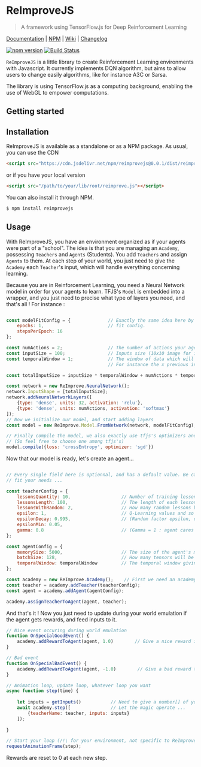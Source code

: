 # ReImproveJS

> A framework using TensorFlow.js for Deep Reinforcement Learning

[Documentation](docs/README.md) | [NPM](https://www.npmjs.com/package/reimprovejs) | [Wiki](https://github.com/Pravez/ReImproveJS/wiki) | [Changelog](CHANGELOG.md)

[![npm version](https://badge.fury.io/js/reimprovejs.svg)](https://badge.fury.io/js/reimprovejs)
[![Build Status](https://travis-ci.org/Pravez/ReImproveJS.svg?branch=master)](https://travis-ci.org/Pravez/ReImproveJS)

`ReImproveJS` is a little library to create Reinforcement Learning environments with Javascript.
It currently implements DQN algorithm, but aims to allow users to change easily algorithms, like for instance A3C or Sarsa.

The library is using TensorFlow.js as a computing background, enabling the use of WebGL to empower computations.

Getting started
------------------

Installation
------------

ReImproveJS is available as a standalone or as a NPM package.
As usual, you can use the CDN 
```html
<script src="https://cdn.jsdelivr.net/npm/reimprovejs@0.0.1/dist/reimprove.js"></script>
```

or if you have your local version

```html
<script src="/path/to/your/lib/root/reimprove.js"></script>
```
You can also install it through NPM.

```bash
$ npm install reimprovejs
```

Usage
-----------

With ReImproveJS, you have an environment organized as if your agents were part of a "school". The idea is that you are managing
an `Academy`, possessing `Teachers` and `Agents` (Students). You add `Teachers` and assign `Agents` to them. At each step of
your world, you just need to give the `Academy` each `Teacher`'s input, which will handle everything concerning learning.

Because you are in Reinforcement Learning, you need a Neural Network model in order for your agents to learn. TFJS's `Model` is
embedded into a wrapper, and you just need to precise what type of layers you need, and that's all !
For instance :

```javascript

const modelFitConfig = {              // Exactly the same idea here by using tfjs's model's
    epochs: 1,                        // fit config.
    stepsPerEpoch: 16
};

const numActions = 2;                 // The number of actions your agent can choose to do
const inputSize = 100;                // Inputs size (10x10 image for instance)
const temporalWindow = 1;             // The window of data which will be sent yo your agent
                                      // For instance the x previous inputs, and what actions the agent took

const totalInputSize = inputSize * temporalWindow + numActions * temporalWindow + inputSize;

const network = new ReImprove.NeuralNetwork();
network.InputShape = [totalInputSize];
network.addNeuralNetworkLayers([
    {type: 'dense', units: 32, activation: 'relu'},
    {type: 'dense', units: numActions, activation: 'softmax'}
]);
// Now we initialize our model, and start adding layers
const model = new ReImprove.Model.FromNetwork(network, modelFitConfig);

// Finally compile the model, we also exactly use tfjs's optimizers and loss functions
// (So feel free to choose one among tfjs's)
model.compile({loss: 'crossEntropy', optimizer: 'sgd'})

```

Now that our model is ready, let's create an agent...

```javascript

// Every single field here is optionnal, and has a default value. Be careful, it may not
// fit your needs ...

const teacherConfig = {
    lessonsQuantity: 10,                   // Number of training lessons before only testing agent
    lessonsLength: 100,                    // The length of each lesson (in quantity of updates)
    lessonsWithRandom: 2,                  // How many random lessons before updating epsilon's value
    epsilon: 1,                            // Q-Learning values and so on ...
    epsilonDecay: 0.995,                   // (Random factor epsilon, decaying over time)
    epsilonMin: 0.05,
    gamma: 0.8                             // (Gamma = 1 : agent cares really much about future rewards)
};

const agentConfig = {
    memorySize: 5000,                      // The size of the agent's memory (Q-Learning)
    batchSize: 128,                        // How many tensors will be given to the network when fit
    temporalWindow: temporalWindow         // The temporal window giving previous inputs & actions
};

const academy = new ReImprove.Academy();    // First we need an academy to host everything
const teacher = academy.addTeacher(teacherConfig);
const agent = academy.addAgent(agentConfig);

academy.assignTeacherToAgent(agent, teacher);

```

And that's it ! Now you just need to update during your world emulation if the agent gets rewards, and
feed inputs to it.

```javascript
// Nice event occuring during world emulation
function OnSpecialGoodEvent() {
    academy.addRewardToAgent(agent, 1.0)        // Give a nice reward if the agent did something nice !
}

// Bad event
function OnSpecialBadEvent() {
    academy.addRewardToAgent(agent, -1.0)        // Give a bad reward to the agent if he did something wrong
}

// Animation loop, update loop, whatever loop you want
async function step(time) {
    
    let inputs = getInputs()           // Need to give a number[] of your inputs for one teacher.
    await academy.step([               // Let the magic operate ...
        {teacherName: teacher, inputs: inputs}
    ]);
    
}

// Start your loop (/!\ for your environment, not specific to ReImproveJS).
requestAnimationFrame(step);
```

Rewards are reset to 0 at each new step.


